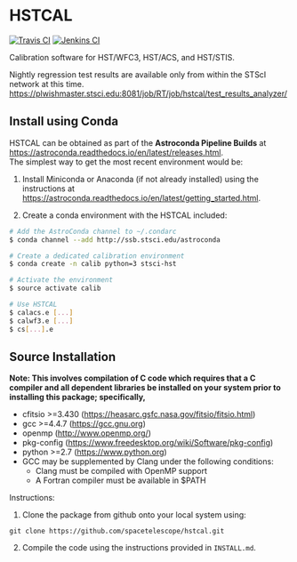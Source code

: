 # HSTCAL

[![Travis CI](https://travis-ci.org/spacetelescope/hstcal.svg?branch=master)](https://travis-ci.org/spacetelescope/hstcal)
[![Jenkins CI](https://ssbjenkins.stsci.edu/job/STScI/job/hstcal/job/master/badge/icon)](https://ssbjenkins.stsci.edu/job/STScI/job/hstcal/job/master/)

Calibration software for HST/WFC3, HST/ACS, and HST/STIS.

Nightly regression test results are available only from within the STScI network at this time.
https://plwishmaster.stsci.edu:8081/job/RT/job/hstcal/test_results_analyzer/

## Install using Conda

HSTCAL can be obtained as part of the
**Astroconda Pipeline Builds** at <https://astroconda.readthedocs.io/en/latest/releases.html>.  
The simplest way to get the most recent environment would be:

1.  Install Miniconda or Anaconda (if not already installed) using the instructions at <https://astroconda.readthedocs.io/en/latest/getting_started.html>.  

2.  Create a conda environment with the HSTCAL included:

```bash
# Add the AstroConda channel to ~/.condarc
$ conda channel --add http://ssb.stsci.edu/astroconda

# Create a dedicated calibration environment
$ conda create -n calib python=3 stsci-hst

# Activate the environment
$ source activate calib

# Use HSTCAL
$ calacs.e [...]
$ calwf3.e [...]
$ cs[...].e
```

## Source Installation

**Note:
This involves compilation of C code which requires that a C compiler and all dependent libraries be
installed on your system prior to installing this package; specifically,**
  - cfitsio >=3.430 (https://heasarc.gsfc.nasa.gov/fitsio/fitsio.html)
  - gcc >=4.4.7 (https://gcc.gnu.org)
  - openmp (http://www.openmp.org/)
  - pkg-config (https://www.freedesktop.org/wiki/Software/pkg-config)
  - python >=2.7 (https://www.python.org)
  - GCC may be supplemented by Clang under the following conditions:
    * Clang must be compiled with OpenMP support
    * A Fortran compiler must be available in $PATH

Instructions:

1. Clone the package from github onto your local system using:

  `git clone https://github.com/spacetelescope/hstcal.git`

2. Compile the code using the instructions provided in `INSTALL.md`.
